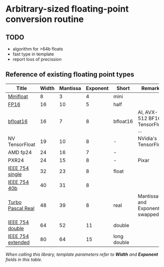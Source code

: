 # Arbitrary-sized floating-point conversion routine


## TODO
* algorithm for >64b floats
* fast type in template
* report loss of precission

## Reference of existing floating point types

Title | Width | Mantissa | Exponent | Short | Remarks
-|-|-|-|-|-
[Minifloat](https://en.wikipedia.org/wiki/Minifloat) | 8 | 3 | 4 | mini |
[FP16](https://en.wikipedia.org/wiki/Half-precision_floating-point_format) | 16 | 10 | 5 | half |
[bfloat16](https://en.wikipedia.org/wiki/Bfloat16_floating-point_format) | 16 | 7 | 8 | bfloat16 | AI, AVX-512 BF16, TensorFlow, ...
NV TensorFloat | 19 | 10 | 8 | - | NVidia's TensorFloat
AMD fp24 | 24 | 16 | 7 | - | 
PXR24 | 24 | 15 | 8 | - | Pixar
[IEEE 754 single](https://en.wikipedia.org/wiki/Single-precision_floating-point_format) | 32 | 23 | 8 | float |
[IEEE 754 40b](https://en.wikipedia.org/wiki/Extended_precision) | 40 | 31 | 8 |  |
[Turbo Pascal Real](https://moddingwiki.shikadi.net/wiki/Turbo_Pascal_Real) | 48 | 39 | 8 | real | Mantissa and Exponent swapped!
[IEEE 754 double](https://en.wikipedia.org/wiki/Double-precision_floating-point_format) | 64 | 52 | 11 | double |
[IEEE 754 extended](https://en.wikipedia.org/wiki/Extended_precision) | 80 | 64 | 15 | long double |

*When calling this library, template parameters refer to **Width** and **Exponent** fields in this table.*